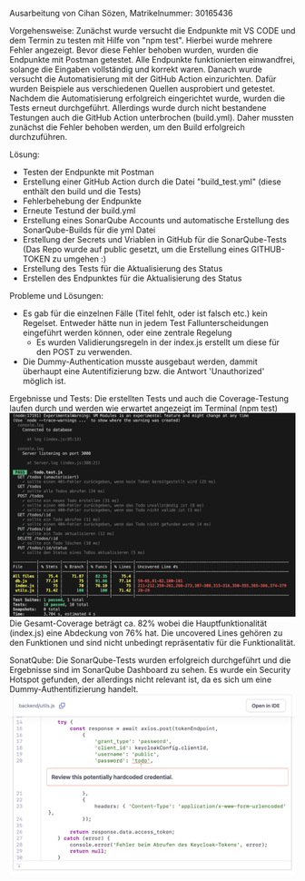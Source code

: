 Ausarbeitung von Cihan Sözen, Matrikelnummer: 30165436

Vorgehensweise:
Zunächst wurde versucht die Endpunkte mit VS CODE und dem Termin zu testen mit Hilfe von "npm test". 
Hierbei wurde mehrere Fehler angezeigt. Bevor diese Fehler behoben wurden, wurden die Endpunkte mit Postman getestet. Alle Endpunkte funktionierten einwandfrei, solange die Eingaben vollständig und korrekt waren. Danach wurde versucht die Automatisierung mit der GitHub Action einzurichten. Dafür wurden Beispiele aus verschiedenen Quellen ausprobiert und getestet. Nachdem die Automatisierung erfolgreich eingerichtet wurde, wurden die Tests erneut durchgeführt. Allerdings wurde durch nicht bestandene Testungen auch die GitHub Action unterbrochen (build.yml). Daher mussten zunächst die Fehler behoben werden, um den Build erfolgreich durchzuführen. 

Lösung:
- Testen der Endpunkte mit Postman
- Erstellung einer GitHub Action durch die Datei "build_test.yml" (diese enthält den build und die Tests)
- Fehlerbehebung der Endpunkte
- Erneute Testund der build.yml
- Erstellung eines SonarQube Accounts und automatische Erstellung des SonarQube-Builds für die yml Datei
- Erstellung der Secrets und Vriablen in GitHub für die SonarQube-Tests (Das Repo wurde auf public gesetzt, um die Erstellung eines GITHUB-TOKEN zu umgehen :)
- Erstellung des Tests für die Aktualisierung des Status
- Erstellen des Endpunktes für die Aktualisierung des Status

Probleme und Lösungen:
- Es gab für die einzelnen Fälle (Titel fehlt, oder ist falsch etc.) kein Regelset. Entweder hätte nun in jedem Test Fallunterscheidungen eingeführt werden können, oder eine zentrale Regelung
    - Es wurden Validierungsregeln in der index.js erstellt um diese für den POST zu verwenden. 
- Die Dummy-Authentication musste ausgebaut werden, dammit überhaupt eine Autentifizierung bzw. die Antwort 'Unauthorized' möglich ist.


Ergebnisse und Tests:
Die erstellten Tests und auch die Coverage-Testung laufen durch und werden wie erwartet angezeigt im Terminal (npm test)
![alt text](image.png)
Die Gesamt-Coverage beträgt ca. 82% wobei die Hauptfunktionalität (index.js) eine Abdeckung von 76% hat. Die uncovered Lines gehören zu den Funktionen und sind nicht unbedingt repräsentativ für die Funktionalität.

SonatQube:
Die SonarQube-Tests wurden erfolgreich durchgeführt und die Ergebnisse sind im SonarQube Dashboard zu sehen.
Es wurde ein Security Hotspot gefunden, der allerdings nicht relevant ist, da es sich um eine Dummy-Authentifizierung handelt.
![alt text](image-1.png)

